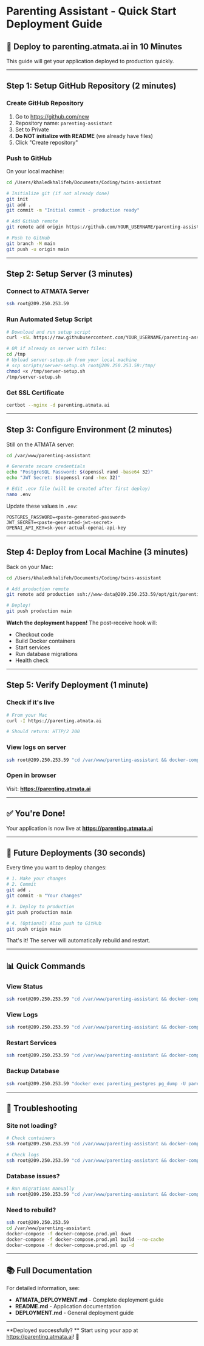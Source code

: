 # Parenting Assistant - Quick Start Deployment Guide

## 🚀 Deploy to parenting.atmata.ai in 10 Minutes

This guide will get your application deployed to production quickly.

---

## Step 1: Setup GitHub Repository (2 minutes)

### Create GitHub Repository

1. Go to https://github.com/new
2. Repository name: `parenting-assistant`
3. Set to Private
4. **Do NOT initialize with README** (we already have files)
5. Click "Create repository"

### Push to GitHub

On your local machine:

```bash
cd /Users/khaledkhalifeh/Documents/Coding/twins-assistant

# Initialize git (if not already done)
git init
git add .
git commit -m "Initial commit - production ready"

# Add GitHub remote
git remote add origin https://github.com/YOUR_USERNAME/parenting-assistant.git

# Push to GitHub
git branch -M main
git push -u origin main
```

---

## Step 2: Setup Server (3 minutes)

### Connect to ATMATA Server

```bash
ssh root@209.250.253.59
```

### Run Automated Setup Script

```bash
# Download and run setup script
curl -sSL https://raw.githubusercontent.com/YOUR_USERNAME/parenting-assistant/main/scripts/server-setup.sh | bash

# OR if already on server with files:
cd /tmp
# Upload server-setup.sh from your local machine
# scp scripts/server-setup.sh root@209.250.253.59:/tmp/
chmod +x /tmp/server-setup.sh
/tmp/server-setup.sh
```

### Get SSL Certificate

```bash
certbot --nginx -d parenting.atmata.ai
```

---

## Step 3: Configure Environment (2 minutes)

Still on the ATMATA server:

```bash
cd /var/www/parenting-assistant

# Generate secure credentials
echo "PostgreSQL Password: $(openssl rand -base64 32)"
echo "JWT Secret: $(openssl rand -hex 32)"

# Edit .env file (will be created after first deploy)
nano .env
```

Update these values in `.env`:
```env
POSTGRES_PASSWORD=<paste-generated-password>
JWT_SECRET=<paste-generated-jwt-secret>
OPENAI_API_KEY=sk-your-actual-openai-api-key
```

---

## Step 4: Deploy from Local Machine (3 minutes)

Back on your Mac:

```bash
cd /Users/khaledkhalifeh/Documents/Coding/twins-assistant

# Add production remote
git remote add production ssh://www-data@209.250.253.59/opt/git/parenting-assistant.git

# Deploy!
git push production main
```

**Watch the deployment happen!** The post-receive hook will:
- Checkout code
- Build Docker containers
- Start services
- Run database migrations
- Health check

---

## Step 5: Verify Deployment (1 minute)

### Check if it's live

```bash
# From your Mac
curl -I https://parenting.atmata.ai

# Should return: HTTP/2 200
```

### View logs on server

```bash
ssh root@209.250.253.59 "cd /var/www/parenting-assistant && docker-compose -f docker-compose.prod.yml logs -f"
```

### Open in browser

Visit: **https://parenting.atmata.ai**

---

## ✅ You're Done!

Your application is now live at **https://parenting.atmata.ai**

---

## 🔄 Future Deployments (30 seconds)

Every time you want to deploy changes:

```bash
# 1. Make your changes
# 2. Commit
git add .
git commit -m "Your changes"

# 3. Deploy to production
git push production main

# 4. (Optional) Also push to GitHub
git push origin main
```

That's it! The server will automatically rebuild and restart.

---

## 📊 Quick Commands

### View Status
```bash
ssh root@209.250.253.59 "cd /var/www/parenting-assistant && docker-compose -f docker-compose.prod.yml ps"
```

### View Logs
```bash
ssh root@209.250.253.59 "cd /var/www/parenting-assistant && docker-compose -f docker-compose.prod.yml logs -f"
```

### Restart Services
```bash
ssh root@209.250.253.59 "cd /var/www/parenting-assistant && docker-compose -f docker-compose.prod.yml restart"
```

### Backup Database
```bash
ssh root@209.250.253.59 "docker exec parenting_postgres pg_dump -U parenting_user parenting_assistant > /root/backups/parenting_$(date +%Y%m%d).sql"
```

---

## 🐛 Troubleshooting

### Site not loading?
```bash
# Check containers
ssh root@209.250.253.59 "cd /var/www/parenting-assistant && docker-compose -f docker-compose.prod.yml ps"

# Check logs
ssh root@209.250.253.59 "cd /var/www/parenting-assistant && docker-compose -f docker-compose.prod.yml logs"
```

### Database issues?
```bash
# Run migrations manually
ssh root@209.250.253.59 "cd /var/www/parenting-assistant && docker-compose -f docker-compose.prod.yml exec backend npx prisma migrate deploy"
```

### Need to rebuild?
```bash
ssh root@209.250.253.59
cd /var/www/parenting-assistant
docker-compose -f docker-compose.prod.yml down
docker-compose -f docker-compose.prod.yml build --no-cache
docker-compose -f docker-compose.prod.yml up -d
```

---

## 📚 Full Documentation

For detailed information, see:
- **ATMATA_DEPLOYMENT.md** - Complete deployment guide
- **README.md** - Application documentation
- **DEPLOYMENT.md** - General deployment guide

---

**Deployed successfully? ** Start using your app at https://parenting.atmata.ai! 🎉
